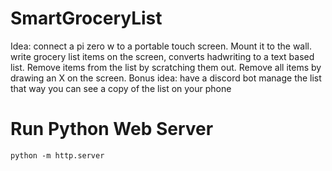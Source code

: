 # SmartGroceryList
Idea: connect a pi zero w to a portable touch screen. Mount it to the wall. write grocery list items on the screen, converts hadwriting to a text based list. Remove items from the list by scratching them out. Remove all items by drawing an X on the screen. 
Bonus idea: have a discord bot manage the list that way you can see a copy of the list on your phone

# Run Python Web Server
```
python -m http.server
```
